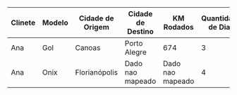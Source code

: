 | Clinete | Modelo | Cidade de Origem | Cidade de Destino | KM Rodados | Quantidade de Dias | Valor Total |
|---------|--------|------------------|-------------------|------------|--------------------|-------------|
| Ana | Gol | Canoas | Porto Alegre | 674 | 3 | 629.61 |
| Ana | Onix | Florianópolis | Dado nao mapeado | Dado nao mapeado | 4 | Locação nao finalizada |
